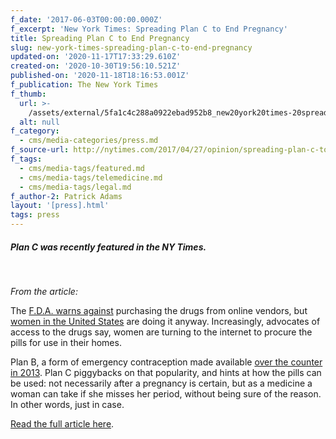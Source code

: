 ```yaml
---
f_date: '2017-06-03T00:00:00.000Z'
f_excerpt: 'New York Times: Spreading Plan C to End Pregnancy'
title: Spreading Plan C to End Pregnancy
slug: new-york-times-spreading-plan-c-to-end-pregnancy
updated-on: '2020-11-17T17:33:29.610Z'
created-on: '2020-10-30T19:56:10.521Z'
published-on: '2020-11-18T18:16:53.001Z'
f_publication: The New York Times
f_thumb:
  url: >-
    /assets/external/5fa1c4c288a0922ebad952b8_new20york20times-20spreading20plan20c20to20end20pregnancy.jpeg
  alt: null
f_category:
  - cms/media-categories/press.md
f_source-url: http://nytimes.com/2017/04/27/opinion/spreading-plan-c-to-end-pregnancy.html
f_tags:
  - cms/media-tags/featured.md
  - cms/media-tags/telemedicine.md
  - cms/media-tags/legal.md
f_author-2: Patrick Adams
layout: '[press].html'
tags: press
---
```


##### Plan C was recently featured in the NY Times. 

           <img src="https://images.squarespace-cdn.com/content/v1/55411f70e4b033b0c2b7dc0d/1496524866775-QJ5GKIGFKR5PXQT650E6/ke17ZwdGBToddI8pDm48kAf0nZ8TxZCmbUOjyIPLX0FZw-zPPgdn4jUwVcJE1ZvWQUxwkmyExglNqGp0IvTJZamWLI2zvYWH8K3-s\_4yszcp2ryTI0HqTOaaUohrI8PI0VXfOqBpR5kVxudDcwVxwdcNzCSAcMQBdzro-n4T7FkKMshLAGzx4R3EDFOm1kBS/image-asset.jpeg" alt="" />                                                                                

_From the article:_

The [F.D.A. warns against](https://www.fda.gov/Drugs/DrugSafety/PostmarketDrugSafetyInformationforPatientsandProviders/ucm111323.htm) purchasing the drugs from online vendors, but [women in the United States](https://www.nytimes.com/2014/09/22/magazine/a-mother-in-jail-for-helping-her-daughter-have-an-abortion.html) are doing it anyway. Increasingly, advocates of access to the drugs say, women are turning to the internet to procure the pills for use in their homes. 

Plan B, a form of emergency contraception made available [over the counter in 2013](https://img.nyed.uscourts.gov/files/opinions/Tummino%20SJ%20memo.pdf). Plan C piggybacks on that popularity, and hints at how the pills can be used: not necessarily after a pregnancy is certain, but as a medicine a woman can take if she misses her period, without being sure of the reason. In other words, just in case.

[Read the full article here](http://nytimes.com/2017/04/27/opinion/spreading-plan-c-to-end-pregnancy.html).
